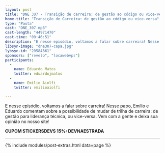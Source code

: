 ```yaml
---
layout: post
title: "DNE 307 - Transição de carreira: de gestão ao código ou vice-versa"
home-title: "Transição de Carreira: de gestão ao código ou vice-versa"
type: "Pauta"
cast: "DNE_307.mp3"
cast-length: "44971470"
cast-time: "00:46:51"
description: "E nesse episódio, voltamos a falar sobre carreira! Nesse papo, Emílio e Eduardo comentam sobre a possibilidade de mudar de trilha de carreira: de gestão para liderança técnica, ou vice-versa. Vem com a gente e deixa sua opinião no nosso site!"
libsyn-image: "dne307-capa.jpg"
lybsyn-id: "20584361"
sponsors: ["revelo", "locawebvps"]
participants:
  -
    name: Eduardo Matos
    twitter: eduardojmatos
  -
    name: Emilio Aiolfi
    twitter: emilioaiolfi

---
```


E nesse episódio, voltamos a falar sobre carreira! Nesse papo, Emílio e Eduardo comentam sobre a possibilidade de mudar de trilha de carreira: de gestão para liderança técnica, ou vice-versa. Vem com a gente e deixa sua opinião no nosso site!


<strong>CUPOM STICKERSDEVS 15%: DEVNAESTRADA</strong>

---

{% include modules/post-extras.html data=page %}
